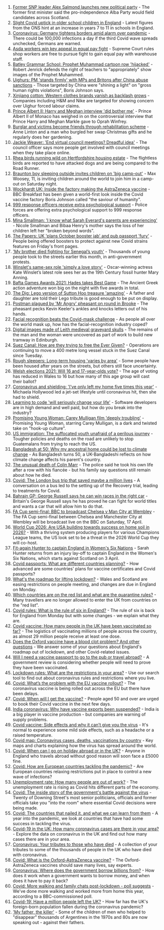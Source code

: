 1. [Former SNP leader Alex Salmond launches new political party](https://www.bbc.co.uk/news/uk-scotland-56539696) - The former first minister said the pro-independence Alba Party would field candidates across Scotland.
2. [Slight Covid uptick in older school children in England](https://www.bbc.co.uk/news/health-56538974) - Latest figures from the ONS hint at an increase in years 7 to 11 in schools in England.
3. [Coronavirus: Germany tightens borders amid alarm over pandemic](https://www.bbc.co.uk/news/world-europe-56537389) - There could be 100,000 infections a day if the third Covid wave spreads unchecked, Germans are warned.
4. [Asda workers win key appeal in equal pay fight](https://www.bbc.co.uk/news/business-56534988) - Supreme Court rules shop workers are free to pursue fight to gain equal pay with warehouse staff.
5. [Batley Grammar School: Prophet Muhammad cartoon row 'hijacked'](https://www.bbc.co.uk/news/uk-england-leeds-56523179) - Robert Jenrick defends the right of teachers to "appropriately" show images of the Prophet Muhammed.
6. [Uighurs: PM 'stands firmly' with MPs and Britons after China abuse sanctions](https://www.bbc.co.uk/news/uk-56540279) - Those targeted by China were "shining a light" on "gross human rights violations", Boris Johnson says.
7. [Xinjiang cotton: Western clothes brands vanish as backlash grows](https://www.bbc.co.uk/news/world-asia-china-56533560) - Companies including H&M and Nike are targeted for showing concern over Uighur forced labour claims.
8. [Prince Albert II: Harry and Meghan interview 'did bother me'](https://www.bbc.co.uk/news/world-europe-56535206) - Prince Albert II of Monaco has weighed in on the controversial interview that Prince Harry and Meghan Markle gave to Oprah Winfrey.
9. [Burglar and victims become friends through rehabilitation scheme](https://www.bbc.co.uk/news/uk-england-birmingham-56536649) - Anne Linton and a man who burgled her swap Christmas gifts and he regularly does her gardening.
10. [Jackie Weaver: 'End virtual council meetings? Dreadful idea'](https://www.bbc.co.uk/news/uk-politics-56537560) - The council officer says more people get involved with council meetings when they take place online.
11. [Rhea birds running wild on Hertfordshire housing estate](https://www.bbc.co.uk/news/uk-england-beds-bucks-herts-56535979) - The flightless birds are reported to have attacked dogs and are being compared to the Road Runner.
12. [Braunton boy sleeping outside invites children on 'big camp-out'](https://www.bbc.co.uk/news/uk-england-devon-56436100) - Max Woosey, 11, is inviting children around the world to join him in a camp-out on Saturday night.
13. [Wockhardt UK: Inside the factory making the AstraZeneca vaccine](https://www.bbc.co.uk/news/uk-56450968) - BBC Breakfast has been given a world-first look inside the Covid vaccine factory Boris Johnson called "the saviour of humanity".
14. [999 response officers receive extra psychological support](https://www.bbc.co.uk/news/uk-56450962) - Police forces are offering extra psychological support to 999 response officers.
15. [Mina Smallman: 'I know what Sarah Everard's parents are experiencing'](https://www.bbc.co.uk/news/uk-56450969) - Nicole Smallman and Bibaa Henry's mother says the loss of her children left her "broken beyond words".
16. [The Papers: UK 'plans October booster jab' and pub passport 'fury'](https://www.bbc.co.uk/news/blogs-the-papers-56531927) - People being offered boosters to protect against new Covid strains features on Friday's front pages.
17. ['My brother died fighting for Senegal’s youth'](https://www.bbc.co.uk/news/world-africa-56523829) - Thousands of young people took to the streets earlier this month, in anti-government protests.
18. [Winslet's same-sex role 'simply a love story'](https://www.bbc.co.uk/news/entertainment-arts-56526588) - Oscar-winning actress Kate Winslet’s latest role sees her as the 19th Century fossil hunter Mary Anning.
19. [Bafta Games Awards 2021: Hades takes Best Game](https://www.bbc.co.uk/news/newsbeat-56528581) - The Ancient Greek action adventure won big on the night with five awards in total.
20. [The Dig: Lego version of Sutton Hoo treasure 'amazing'](https://www.bbc.co.uk/news/uk-england-suffolk-56523779) - A father and daughter are told their Lego tribute is good enough to be put on display.
21. [Postman plagued by 'Mr Angry' pheasant on round in Brooke](https://www.bbc.co.uk/news/uk-england-norfolk-56530133) - The pheasant pecks Kevin Keeler's ankles and knocks letters out of his hands.
22. [Facial recognition beats the Covid-mask challenge](https://www.bbc.co.uk/news/technology-56517033) - As people all over the world mask up, how has the facial-recognition industry coped?
23. [Digital images made of Leith medieval graveyard skulls](https://www.bbc.co.uk/news/uk-scotland-edinburgh-east-fife-56523810) - The remains of the man and the woman were uncovered as part of work to build new tramway in Edinburgh.
24. [Suez Canal: How are they trying to free the Ever Given?](https://www.bbc.co.uk/news/56523659) - Operations are continuing to move a 400 metre long vessel stuck in the Suez Canal since Tuesday.
25. [Rough sleepers: Long-term housing 'varies by area'](https://www.bbc.co.uk/news/uk-56510107) - Some people have been housed after years on the streets, but others still face uncertainty.
26. [Welsh elections 2021: Will 16 and 17-year-olds vote?](https://www.bbc.co.uk/news/uk-wales-56502833) - The age of voting has reduced in Wales to 16 but how many of this age group will cast their ballot?
27. [Coronavirus and shielding: 'I've only left my home five times this year'](https://www.bbc.co.uk/news/disability-56432952) - Michaela Hollywood led a jet-set lifestyle until coronavirus hit, then she had to shield.
28. [Learning to code 'will seriously change your life'](https://www.bbc.co.uk/news/business-56194958) - Software developers are in high demand and well paid, but how do you break into the industry?
29. [Promising Young Woman: Carey Mulligan film 'deeply troubling'](https://www.bbc.co.uk/news/entertainment-arts-55735428) - Promising Young Woman, starring Carey Mulligan, is a dark and twisted take on "hook-up culture".
30. [US immigration: The suffocated youth unafraid of a perilous journey](https://www.bbc.co.uk/news/world-latin-america-56260568) - Tougher policies and deaths on the road are unlikely to stop Guatemalans from trying to reach the US.
31. [Bangladesh at 50: Why my ancestral home could be lost to climate change](https://www.bbc.co.uk/news/world-asia-56485667) - As Bangladesh turns 50, a UK-Bangladeshi reflects on how climate change affects his parent's country.
32. [The unusual death of Colin Marr](https://www.bbc.co.uk/news/uk-scotland-56174584) - The police said he took his own life after a row with his fiancée - but his family say questions still remain about how he died.
33. [Covid: The London bus trip that saved maybe a million lives](https://www.bbc.co.uk/news/health-56508369) - A conversation on a bus led to the setting up of the Recovery trial, leading to treatments for Covid.
34. [Bahrain GP: George Russell says he can win races in the right car](https://www.bbc.co.uk/sport/formula1/56530556) - Britain's George Russell says he has proved he can fight for world titles and wants a car that will allow him to do that.
35. [FA Cup semi-final: BBC to broadcast Chelsea v Man City at Wembley](https://www.bbc.co.uk/sport/football/56536941) - The FA Cup semi-final between Chelsea and Manchester City at Wembley will be broadcast live on the BBC on Saturday, 17 April.
36. [World Cup 2026: Are USA building towards success on home soil in 2026?](https://www.bbc.co.uk/sport/football/56387717) - With a thriving system producing players for various Champions League teams, the US look set to be a threat in the 2026 World Cup they will co-host.
37. [Fit-again Hunter to captain England in Women's Six Nations](https://www.bbc.co.uk/sport/rugby-union/56535041) - Sarah Hunter returns from an injury lay-off to captain England in the Women's Six Nations, which starts against Scotland on 3 April.
38. [Covid passports: What are different countries planning?](https://www.bbc.co.uk/news/world-europe-56522408) - How advanced are some countries' plans for vaccine certificates and Covid passports?
39. [What's the roadmap for lifting lockdown?](https://www.bbc.co.uk/news/explainers-52530518) - Wales and Scotland are easing restrictions on people meeting, and changes are due in England on Monday.
40. [Which countries are on the red list and what are the quarantine rules?](https://www.bbc.co.uk/news/explainers-52544307) - Many travellers are no longer allowed to enter the UK from countries on the "red list".
41. [Covid rules: What is the rule of six in England?](https://www.bbc.co.uk/news/health-56526587) - The rule of six is back for England from Monday but with some changes - we explain what they are.
42. [Covid vaccine: How many people in the UK have been vaccinated so far?](https://www.bbc.co.uk/news/health-55274833) - The logistics of vaccinating millions of people across the country, as almost 29 million people receive at least one dose.
43. [Does the Oxford vaccine have a blood clot problem? And other questions](https://www.bbc.co.uk/news/world-asia-china-51176409) - We answer some of your questions about England's roadmap out of lockdown, and other Covid-related issues.
44. [Will I need a vaccine passport to go to the pub or travel abroad?](https://www.bbc.co.uk/news/explainers-55718553) - A government review is considering whether people will need to prove they have been vaccinated.
45. [Lockdown rules: What are the restrictions in your area?](https://www.bbc.co.uk/news/uk-54373904) - Use our search tool to find out about coronavirus rules and restrictions where you live.
46. [Covid: What’s the problem with the EU vaccine rollout?](https://www.bbc.co.uk/news/explainers-52380823) - The coronavirus vaccine is being rolled out across the EU but there have been delays.
47. [Covid: When will I get the vaccine?](https://www.bbc.co.uk/news/health-55045639) - People aged 50 and over are urged to book their Covid vaccine in the next few days.
48. [India coronavirus: Why have vaccine exports been suspended?](https://www.bbc.co.uk/news/world-asia-india-55571793) - India is a big player in vaccine production - but companies are warning of supply problems.
49. [Covid vaccine: Side effects and why it can’t give you the virus](https://www.bbc.co.uk/news/health-56437270) - It's normal to experience some mild side effects, such as a headache or a raised temperature.
50. [Covid map: Coronavirus cases, deaths, vaccinations by country](https://www.bbc.co.uk/news/world-51235105) - Key maps and charts explaining how the virus has spread around the world.
51. [Covid: When can I go on holiday abroad or in the UK?](https://www.bbc.co.uk/news/explainers-52646738) - Anyone in England who travels abroad without good reason will soon face a £5000 fine.
52. [Covid: How are European countries tackling the pandemic?](https://www.bbc.co.uk/news/explainers-53640249) - Are European countries relaxing restrictions put in place to control a new wave of infections?
53. [Unemployment rate: How many people are out of work?](https://www.bbc.co.uk/news/business-52660591) - The unemployment rate is rising as Covid hits different parts of the economy.
54. [Covid: The inside story of the government's battle against the virus](https://www.bbc.co.uk/news/uk-politics-56361599) - Twenty of Downing Street's most senior politicians, officials and former officials take you "into the room" where essential Covid decisions were being made.
55. [Covid: The countries that nailed it, and what we can learn from them](https://www.bbc.co.uk/news/uk-56455030) - A year into the pandemic, we look at countries that have had some success in tackling the virus.
56. [Covid-19 in the UK: How many coronavirus cases are there in your area?](https://www.bbc.co.uk/news/uk-51768274) - Explore the data on coronavirus in the UK and find out how many cases there are in your area.
57. [Coronavirus: Your tributes to those who have died](https://www.bbc.co.uk/news/uk-52676411) - A collection of your tributes to some of the thousands of people in the UK who have died with coronavirus.
58. [Covid: What is the Oxford-AstraZeneca vaccine?](https://www.bbc.co.uk/news/health-55302595) - The Oxford-AstraZeneca vaccines should save many lives, say experts.
59. [Coronavirus: Where does the government borrow billions from?](https://www.bbc.co.uk/news/business-50504151) - How does it work when a government wants to borrow money, and when does it have to pay it back?
60. [Covid: More walking and family chats post-lockdown - poll suggests](https://www.bbc.co.uk/news/uk-56490823) - We've done more walking and worked more from home this year, according to a BBC-commissioned poll.
61. [Covid-19: Have a million people left the UK?](https://www.bbc.co.uk/news/uk-56435100) - How far has the UK's foreign-born population fallen during the coronavirus pandemic?
62. ['My father, the killer'](https://www.bbc.co.uk/news/stories-51379981) - Some of the children of men who helped to "disappear" thousands of Argentines in the 1970s and 80s are now speaking out - against their fathers.
